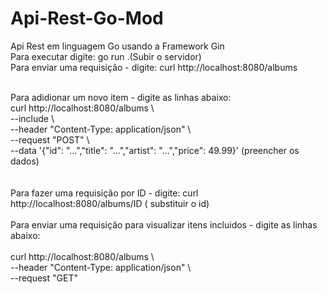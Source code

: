 # Api-Rest-Go-Mod
Api Rest em linguagem Go usando a Framework Gin <br>
Para executar digite: go run .(Subir o servidor) <br>
Para enviar uma requisição - digite: curl http://localhost:8080/albums <br> <br>

Para adidionar um novo item - digite as linhas abaixo: <br>
curl http://localhost:8080/albums \ <br>
    --include \ <br>
    --header "Content-Type: application/json" \ <br>
    --request "POST" \ <br>
    --data '{"id": "...","title": "...","artist": "...","price": 49.99}' (preencher os dados) <br><br>    
    Para fazer uma requisição por ID - digite: curl http://localhost:8080/albums/ID ( substituir o id) <br>    
    Para enviar uma requisição para visualizar itens incluidos - digite as linhas abaixo: <br>    
    curl http://localhost:8080/albums \ <br>
    --header "Content-Type: application/json" \ <br>
    --request "GET" <br>
    
    
